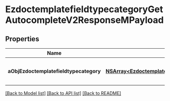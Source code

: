 # EzdoctemplatefieldtypecategoryGetAutocompleteV2ResponseMPayload

## Properties
Name | Type | Description | Notes
------------ | ------------- | ------------- | -------------
**aObjEzdoctemplatefieldtypecategory** | [**NSArray&lt;EzdoctemplatefieldtypecategoryAutocompleteElementResponse&gt;***](EzdoctemplatefieldtypecategoryAutocompleteElementResponse.md) | An array of Ezdoctemplatefieldtypecategory autocomplete element response. | 

[[Back to Model list]](../README.md#documentation-for-models) [[Back to API list]](../README.md#documentation-for-api-endpoints) [[Back to README]](../README.md)


